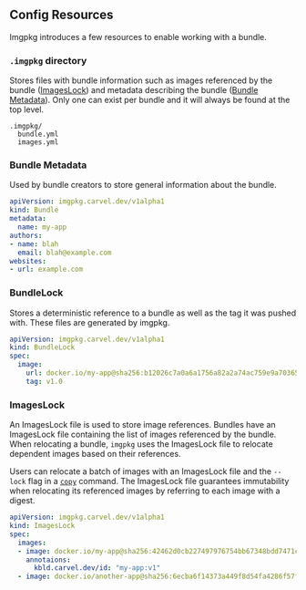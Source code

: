 ## Config Resources

Imgpkg introduces a few resources to enable working with a bundle.

### `.imgpkg` directory

Stores files with bundle information such as images referenced by the
bundle ([ImagesLock](#imageslock)) and metadata describing the bundle ([Bundle Metadata](#bundle-metadata)). 
Only one can exist per bundle and it will always be found at the top level.

```
.imgpkg/
  bundle.yml
  images.yml
```

### Bundle Metadata

Used by bundle creators to store general information about the bundle.

```yaml
apiVersion: imgpkg.carvel.dev/v1alpha1
kind: Bundle
metadata:
  name: my-app
authors:
- name: blah
  email: blah@example.com
websites:
- url: example.com
```

### BundleLock

Stores a deterministic reference to a bundle as well as the tag it was pushed with. These files are generated by imgpkg.

```yaml
apiVersion: imgpkg.carvel.dev/v1alpha1
kind: BundleLock
spec:
  image:
    url: docker.io/my-app@sha256:b12026c7a0a6a1756a82a2a74ac759e9a7036523faca0e33dbddebc214e097df
    tag: v1.0
```

### ImagesLock

An ImagesLock file is used to store image references. Bundles have an ImagesLock file containing the list of images referenced by the bundle.
When relocating a bundle, `imgpkg` uses the ImagesLock file to relocate dependent images based on their references.

Users can relocate a batch of images with an ImagesLock file and the `--lock` flag in a [`copy`](commands.md#copying-via-lock-files) command.
The ImagesLock file guarantees immutability when relocating its referenced images by referring to each image with a digest.

```yaml
apiVersion: imgpkg.carvel.dev/v1alpha1
kind: ImagesLock
spec:
  images:
  - image: docker.io/my-app@sha256:42462d0cb227497976754bb67348bdd7471c7bd159819d6bd63fdf479eb7eb19
    annotaions:
      kbld.carvel.dev/id: "my-app:v1"
  - image: docker.io/another-app@sha256:6ecba6f14373a449f8d54fa4286f57fb8ef37c4ffa637969551f2fda52672206
```
